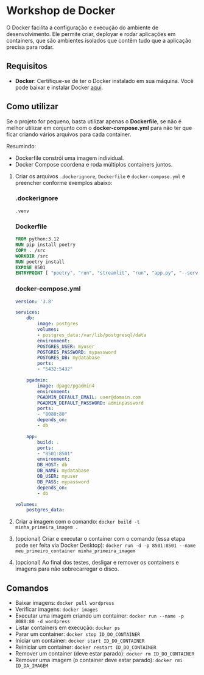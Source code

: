 # Workshop de Docker

O Docker facilita a configuração e execução do ambiente de desenvolvimento. Ele permite criar, deployar e rodar aplicações em containers, que são ambientes isolados que contêm tudo que a aplicação precisa para rodar.

## Requisitos
- **Docker**: Certifique-se de ter o Docker instalado em sua máquina. Você pode baixar e instalar Docker [aqui](https://www.docker.com/products/docker-desktop).

## Como utilizar

Se o projeto for pequeno, basta utilizar apenas o **Dockerfile**, se não é melhor utilizar em conjunto com o **docker-compose.yml** para não ter que ficar criando vários arquivos para cada container.

Resumindo:

- Dockerfile constrói uma imagem individual.
- Docker Compose coordena e roda múltiplos containers juntos.

1. Criar os arquivos `.dockerignore`, `Dockerfile` e `docker-compose.yml` e preencher conforme exemplos abaixo:

    ### .dockerignore

    ```.dockerignore
    .venv
    ```

    ### Dockerfile

    ```Dockerfile
    FROM python:3.12
    RUN pip install poetry
    COPY . /src
    WORKDIR /src
    RUN poetry install
    EXPOSE 8501
    ENTRYPOINT [ "poetry", "run", "streamlit", "run", "app.py", "--server.port=8501", "--server.address=0.0.0.0" ]
    ```

    ### docker-compose.yml

    ```docker-compose.yml
    version: '3.8'

    services:
        db:
            image: postgres
            volumes:
            - postgres_data:/var/lib/postgresql/data
            environment:
            POSTGRES_USER: myuser
            POSTGRES_PASSWORD: mypassword
            POSTGRES_DB: mydatabase
            ports:
            - "5432:5432"

        pgadmin:
            image: dpage/pgadmin4
            environment:
            PGADMIN_DEFAULT_EMAIL: user@domain.com
            PGADMIN_DEFAULT_PASSWORD: adminpassword
            ports:
            - "8080:80"
            depends_on:
            - db

        app:
            build: .
            ports:
            - "8501:8501"
            environment:
            DB_HOST: db
            DB_NAME: mydatabase
            DB_USER: myuser
            DB_PASS: mypassword
            depends_on:
            - db

    volumes:
        postgres_data:
    ```

2. Criar a imagem com o comando: `docker build -t minha_primeira_imagem .`
3. (opcional) Criar e executar o container com o comando (essa etapa pode ser feita via Docker Desktop): `docker run -d -p 8501:8501 --name meu_primeiro_container minha_primeira_imagem`
4. (opcional) Ao final dos testes, desligar e remover os containers e imagens para não sobrecarregar o disco.

## Comandos

- Baixar imagens: `docker pull wordpress`
- Verificar imagens: `docker images`
- Executar uma imagem criando um container: `docker run --name -p 8080:80 -d wordpress`
- Listar containers em execução: `docker ps`
- Parar um container: `docker stop ID_DO_CONTAINER`
- Iniciar um container: `docker start ID_DO_CONTAINER`
- Reiniciar um container: `docker restart ID_DO_CONTAINER`
- Remover um container (deve estar parado): `docker rm ID_DO_CONTAINER`
- Remover uma imagem (o container deve estar parado): `docker rmi ID_DA_IMAGEM`
